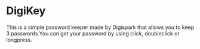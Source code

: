 # DigiKey
This is a simple password keeper made by Digispark that allows you to keep 3 passwords.You can get your password by using click, doubleclick or longpress.
